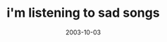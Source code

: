 ---
layout: base.njk
title : 'i&#39;m listening to sad songs' 
view_title : 'i&#39;m listening to sad songs' 
year : '2003' 
date : '2003-10-03' 
img_file : '/drawing/imlisteningtosadsongs.png' 
html_file : 'imlisteningtosadsongs' 
next_html : 'ihatehowyouvechanged.html' 
year_order : '143' 
permalink : "title/{{html_file}}.html"
---